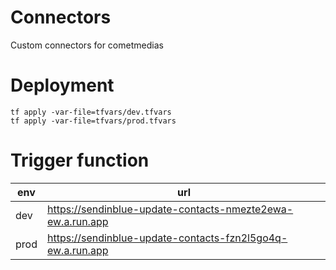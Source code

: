 # Connectors

Custom connectors for cometmedias

# Deployment

```shell
tf apply -var-file=tfvars/dev.tfvars
tf apply -var-file=tfvars/prod.tfvars
```

# Trigger function

| env  | url                                                        |
|------|------------------------------------------------------------|
| dev  | https://sendinblue-update-contacts-nmezte2ewa-ew.a.run.app |
| prod | https://sendinblue-update-contacts-fzn2l5go4q-ew.a.run.app |

